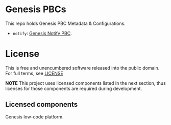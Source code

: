 # Genesis PBCs

This repo holds Genesis PBC Metadata &amp; Configurations.

* `notify`: [Genesis Notify PBC](./notify/capabilities/notify/README.md).

# License

This is free and unencumbered software released into the public domain. For full terms, see [LICENSE](./LICENSE)

**NOTE** This project uses licensed components listed in the next section, thus licenses for those components are required during development.

## Licensed components
Genesis low-code platform.
